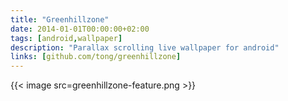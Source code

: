 ```yaml
---
title: "Greenhillzone"
date: 2014-01-01T00:00:00+02:00
tags: [android,wallpaper]
description: "Parallax scrolling live wallpaper for android"
links: [github.com/tong/greenhillzone]
---
```

{{< image src=greenhillzone-feature.png >}}
